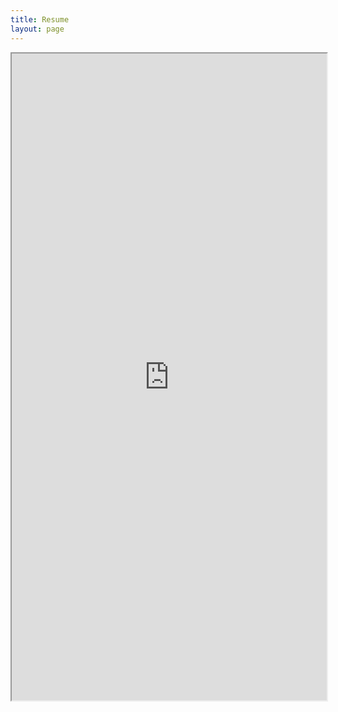 ```yaml
---
title: Resume
layout: page
---
```

<iframe src="https://drive.google.com/file/d/1uxiEcsTEywJWzoGo3ocsBRRz1P8Gy8dq/view?usp=sharing" width="100%" height="1035px"></iframe>
